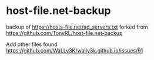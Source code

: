 # host-file.net-backup
backup of https://hosts-file.net/ad_servers.txt forked from https://github.com/TonyRL/host-file.net-backup

Add other files found https://github.com/WaLLy3K/wally3k.github.io/issues/91
